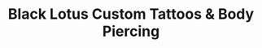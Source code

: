 ---
title: "Black Lotus Custom Tattoos & Body Piercing"
url: /onalaska/black-lotus-custom-tattoos-und-body-piercing/
shop: Tattoo
---